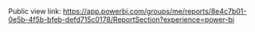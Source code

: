 Public view link: https://app.powerbi.com/groups/me/reports/8e4c7b01-0e5b-4f5b-bfeb-defd715c0178/ReportSection?experience=power-bi
